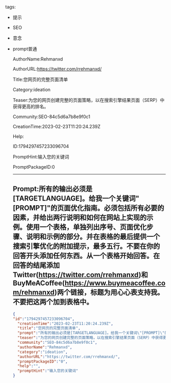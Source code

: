   tags: 
- 提示
- SEO
- 意念
- prompt普通

  AuthorName:Rehmanxd

  AuthorURL:https://twitter.com/rrehmanxd/

  Title:您网页的完整页面清单

  Category:ideation

  Teaser:为您的网页创建完整的页面策略，以在搜索引擎结果页面（SERP）中获得更高的排名。

  Community:SEO-84c5d6a7b8e9f0c1

  CreationTime:2023-02-23T11:20:24.239Z

  Help:

  ID:1794297457233096704

  PromptHint:输入您的关键词

  PromptPackageID:0

  ---

  ## Prompt:所有的输出必须是[TARGETLANGUAGE]。给我一个关键词"[PROMPT]"的页面优化指南。必须包括所有必要的因素，并给出两行说明和如何在网站上实现的示例。使用一个表格，单独列出序号、页面优化步骤、说明和示例的部分。并在表格的最后提供一个搜索引擎优化的附加提示，最多五行。不要在你的回答开头添加任何东西。从一个表格开始回答。在回答的结尾添加Twitter(https://twitter.com/rrehmanxd)和BuyMeACoffee(https://www.buymeacoffee.com/rehmanxd)两个链接，标题为用心心表支持我。不要把这两个加到表格中。

  ```json
  {
  "id":"1794297457233096704",
    "creationTime":"2023-02-23T11:20:24.239Z",
    "title":"您网页的完整页面清单",
    "prompt":"所有的输出必须是[TARGETLANGUAGE]。给我一个关键词\"[PROMPT]\"的页面优化指南。必须包括所有必要的因素，并给出两行说明和如何在网站上实现的示例。使用一个表格，单独列出序号、页面优化步骤、说明和示例的部分。并在表格的最后提供一个搜索引擎优化的附加提示，最多五行。不要在你的回答开头添加任何东西。从一个表格开始回答。在回答的结尾添加Twitter(https://twitter.com/rrehmanxd)和BuyMeACoffee(https://www.buymeacoffee.com/rehmanxd)两个链接，标题为用心心表支持我。不要把这两个加到表格中。",
    "teaser":"为您的网页创建完整的页面策略，以在搜索引擎结果页面（SERP）中获得更高的排名。",
    "community":"SEO-84c5d6a7b8e9f0c1",
    "authorName":"Rehmanxd",
    "category":"ideation",
    "authorURL":"https://twitter.com/rrehmanxd/",
    "promptPackageID":"0",
    "help":"",
    "promptHint":"输入您的关键词"
  }
  ```
